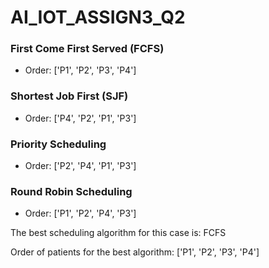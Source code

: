 # AI_IOT_ASSIGN3_Q2

### First Come First Served (FCFS)
- Order: ['P1', 'P2', 'P3', 'P4']

### Shortest Job First (SJF)
- Order: ['P4', 'P2', 'P1', 'P3']

### Priority Scheduling
- Order: ['P2', 'P4', 'P1', 'P3']

### Round Robin Scheduling
- Order: ['P1', 'P2', 'P4', 'P3']

The best scheduling algorithm for this case is: FCFS

Order of patients for the best algorithm: ['P1', 'P2', 'P3', 'P4']
